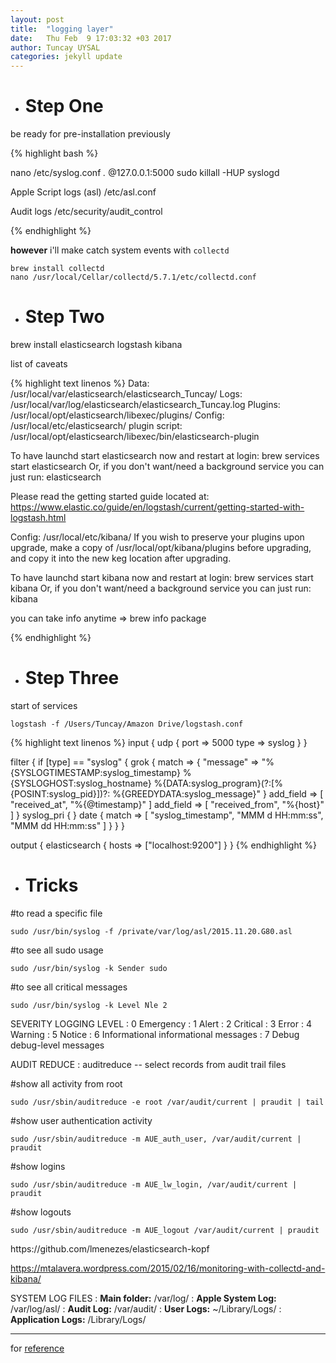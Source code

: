 ```yaml
---
layout: post
title:  "logging layer"
date:   Thu Feb  9 17:03:32 +03 2017
author: Tuncay UYSAL
categories: jekyll update
---
```






* # Step One

 be ready for pre-installation previously

{% highlight bash %}

nano /etc/syslog.conf
*.*                     @127.0.0.1:5000
sudo killall -HUP syslogd

Apple Script logs (asl)
/etc/asl.conf

Audit logs
/etc/security/audit_control

{% endhighlight %}

**however** i'll make catch system events with `collectd`

```
brew install collectd
nano /usr/local/Cellar/collectd/5.7.1/etc/collectd.conf

```

* # Step Two

 brew install elasticsearch logstash kibana

 list of caveats

{% highlight text linenos %}
Data:    /usr/local/var/elasticsearch/elasticsearch_Tuncay/
Logs:    /usr/local/var/log/elasticsearch/elasticsearch_Tuncay.log
Plugins: /usr/local/opt/elasticsearch/libexec/plugins/
Config:  /usr/local/etc/elasticsearch/
plugin script: /usr/local/opt/elasticsearch/libexec/bin/elasticsearch-plugin

To have launchd start elasticsearch now and restart at login:
  brew services start elasticsearch
Or, if you don't want/need a background service you can just run:
  elasticsearch

Please read the getting started guide located at:
  https://www.elastic.co/guide/en/logstash/current/getting-started-with-logstash.html

Config: /usr/local/etc/kibana/
If you wish to preserve your plugins upon upgrade, make a copy of
/usr/local/opt/kibana/plugins before upgrading, and copy it into the
new keg location after upgrading.

To have launchd start kibana now and restart at login:
  brew services start kibana
Or, if you don't want/need a background service you can just run:
  kibana


you can take info anytime => brew info package

{% endhighlight %}

* # Step Three

start of services

`logstash -f /Users/Tuncay/Amazon Drive/logstash.conf`

{% highlight text linenos %}
input {
    udp {
        port => 5000
        type => syslog
    }
}


filter {
    if [type] == "syslog" {
        grok {
            match => { "message" => "%{SYSLOGTIMESTAMP:syslog_timestamp} %{SYSLOGHOST:syslog_hostname} %{DATA:syslog_program}(?:\[%{POSINT:syslog_pid}\])?: %{GREEDYDATA:syslog_message}" }
            add_field => [ "received_at", "%{@timestamp}" ]
            add_field => [ "received_from", "%{host}" ]
        }
        syslog_pri { }
        date {
            match => [ "syslog_timestamp", "MMM  d HH:mm:ss", "MMM dd HH:mm:ss" ]
        }
    }
}


output {
    elasticsearch { 
      hosts => ["localhost:9200"] 
    }
}
{% endhighlight %}




* # Tricks

#to read a specific file

`sudo /usr/bin/syslog -f /private/var/log/asl/2015.11.20.G80.asl`

#to see all sudo usage

`sudo /usr/bin/syslog -k Sender sudo`

#to see all critical messages

`sudo /usr/bin/syslog -k Level Nle 2`

SEVERITY LOGGING LEVEL
: 0 Emergency
: 1 Alert
: 2 Critical
: 3 Error
: 4 Warning
: 5 Notice
: 6 Informational informational messages
: 7 Debug debug-level messages

<p> </p>

AUDIT REDUCE
: auditreduce -- select records from audit trail files

#show all activity from root

`sudo /usr/sbin/auditreduce -e root /var/audit/current | praudit | tail`

#show user authentication activity

`sudo /usr/sbin/auditreduce -m AUE_auth_user, /var/audit/current | praudit`

#show logins

`sudo /usr/sbin/auditreduce -m AUE_lw_login, /var/audit/current | praudit`

#show logouts

`sudo /usr/sbin/auditreduce -m AUE_logout /var/audit/current | praudit`

<p> </p>  https://github.com/lmenezes/elasticsearch-kopf

https://mtalavera.wordpress.com/2015/02/16/monitoring-with-collectd-and-kibana/  

SYSTEM LOG FILES
: **Main folder:** /var/log/
: **Apple System Log:** /var/log/asl/
: **Audit Log:** /var/audit/
: **User Logs:** ~/Library/Logs/ 
: **Application Logs:** /Library/Logs/

---

for [reference]

[reference]: http://macadmins.psu.edu/wp-content/uploads/sites/24696/2016/06/psumac2016-19-osxlogs_macadmins_2016.pdf